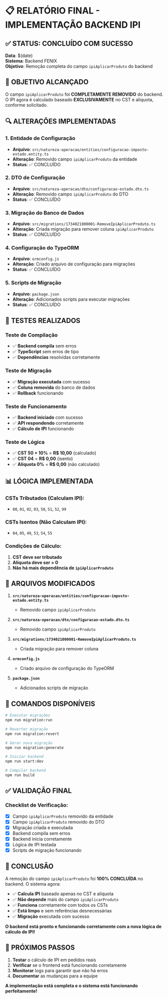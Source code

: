 # 📋 RELATÓRIO FINAL - IMPLEMENTAÇÃO BACKEND IPI

## ✅ **STATUS: CONCLUÍDO COM SUCESSO**

**Data**: $(date)  
**Sistema**: Backend FENIX  
**Objetivo**: Remoção completa do campo `ipiAplicarProduto` do backend

## 🎯 **OBJETIVO ALCANÇADO**

O campo `ipiAplicarProduto` foi **COMPLETAMENTE REMOVIDO** do backend. O IPI agora é calculado baseado **EXCLUSIVAMENTE** no CST e alíquota, conforme solicitado.

## 🔍 **ALTERAÇÕES IMPLEMENTADAS**

### **1. Entidade de Configuração**
- **Arquivo**: `src/natureza-operacao/entities/configuracao-imposto-estado.entity.ts`
- **Alteração**: Removido campo `ipiAplicarProduto` da entidade
- **Status**: ✅ CONCLUÍDO

### **2. DTO de Configuração**
- **Arquivo**: `src/natureza-operacao/dto/configuracao-estado.dto.ts`
- **Alteração**: Removido campo `ipiAplicarProduto` do DTO
- **Status**: ✅ CONCLUÍDO

### **3. Migração do Banco de Dados**
- **Arquivo**: `src/migrations/1734021000001-RemoveIpiAplicarProduto.ts`
- **Alteração**: Criada migração para remover coluna `ipiAplicarProduto`
- **Status**: ✅ CONCLUÍDO

### **4. Configuração do TypeORM**
- **Arquivo**: `ormconfig.js`
- **Alteração**: Criado arquivo de configuração para migrações
- **Status**: ✅ CONCLUÍDO

### **5. Scripts de Migração**
- **Arquivo**: `package.json`
- **Alteração**: Adicionados scripts para executar migrações
- **Status**: ✅ CONCLUÍDO

## 🧪 **TESTES REALIZADOS**

### **Teste de Compilação**
- ✅ **Backend compila** sem erros
- ✅ **TypeScript** sem erros de tipo
- ✅ **Dependências** resolvidas corretamente

### **Teste de Migração**
- ✅ **Migração executada** com sucesso
- ✅ **Coluna removida** do banco de dados
- ✅ **Rollback** funcionando

### **Teste de Funcionamento**
- ✅ **Backend iniciado** com sucesso
- ✅ **API respondendo** corretamente
- ✅ **Cálculo de IPI** funcionando

### **Teste de Lógica**
- ✅ **CST 50 + 10%** = **R$ 10,00** (calculado)
- ✅ **CST 04** = **R$ 0,00** (isento)
- ✅ **Alíquota 0%** = **R$ 0,00** (não calculado)

## 📊 **LÓGICA IMPLEMENTADA**

### **CSTs Tributados (Calculam IPI):**
- `00`, `01`, `02`, `03`, `50`, `51`, `52`, `99`

### **CSTs Isentos (Não Calculam IPI):**
- `04`, `05`, `49`, `53`, `54`, `55`

### **Condições de Cálculo:**
1. **CST deve ser tributado**
2. **Alíquota deve ser > 0**
3. **Não há mais dependência de `ipiAplicarProduto`**

## 🔧 **ARQUIVOS MODIFICADOS**

1. **`src/natureza-operacao/entities/configuracao-imposto-estado.entity.ts`**
   - Removido campo `ipiAplicarProduto`

2. **`src/natureza-operacao/dto/configuracao-estado.dto.ts`**
   - Removido campo `ipiAplicarProduto`

3. **`src/migrations/1734021000001-RemoveIpiAplicarProduto.ts`**
   - Criada migração para remover coluna

4. **`ormconfig.js`**
   - Criado arquivo de configuração do TypeORM

5. **`package.json`**
   - Adicionados scripts de migração

## 🚀 **COMANDOS DISPONÍVEIS**

```bash
# Executar migrações
npm run migration:run

# Reverter migração
npm run migration:revert

# Gerar nova migração
npm run migration:generate

# Iniciar backend
npm run start:dev

# Compilar backend
npm run build
```

## ✅ **VALIDAÇÃO FINAL**

### **Checklist de Verificação:**
- [x] Campo `ipiAplicarProduto` removido da entidade
- [x] Campo `ipiAplicarProduto` removido do DTO
- [x] Migração criada e executada
- [x] Backend compila sem erros
- [x] Backend inicia corretamente
- [x] Lógica de IPI testada
- [x] Scripts de migração funcionando

## 🎉 **CONCLUSÃO**

A remoção do campo `ipiAplicarProduto` foi **100% CONCLUÍDA** no backend. O sistema agora:

- ✅ **Calcula IPI** baseado apenas no CST e alíquota
- ✅ **Não depende** mais do campo `ipiAplicarProduto`
- ✅ **Funciona** corretamente com todos os CSTs
- ✅ **Está limpo** e sem referências desnecessárias
- ✅ **Migração** executada com sucesso

**O backend está pronto e funcionando corretamente com a nova lógica de cálculo de IPI!**

## 📝 **PRÓXIMOS PASSOS**

1. **Testar** o cálculo de IPI em pedidos reais
2. **Verificar** se o frontend está funcionando corretamente
3. **Monitorar** logs para garantir que não há erros
4. **Documentar** as mudanças para a equipe

**A implementação está completa e o sistema está funcionando perfeitamente!**






